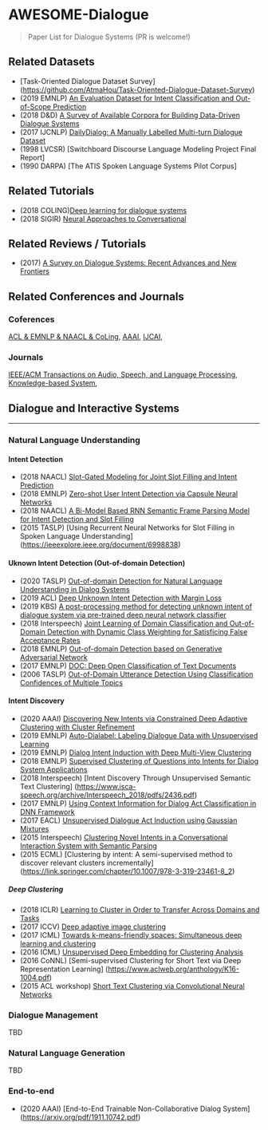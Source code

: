 # AWESOME-Dialogue
> Paper List for Dialogue Systems (PR is welcome!)

## Related Datasets
- [Task-Oriented Dialogue Dataset Survey] (https://github.com/AtmaHou/Task-Oriented-Dialogue-Dataset-Survey)
- (2019 EMNLP) [An Evaluation Dataset for Intent Classification and Out-of-Scope Prediction](https://www.aclweb.org/anthology/D19-1131.pdf)
- (2018 D&D) [A Survey of Available Corpora for Building Data-Driven Dialogue Systems](https://breakend.github.io/DialogDatasets/)
- (2017 IJCNLP) [DailyDialog: A Manually Labelled Multi-turn Dialogue Dataset](https://www.aclweb.org/anthology/I17-1099/)
- (1998 LVCSR) [Switchboard Discourse Language Modeling Project Final Report] 
- (1990 DARPA) [The ATIS Spoken Language Systems Pilot Corpus]

## Related Tutorials 
- (2018 COLING)[Deep learning for dialogue systems](https://www.csie.ntu.edu.tw/~yvchen/doc/DeepDialogue_Tutorial_ACL.pdf)
- (2018 SIGIR) [Neural Approaches to Conversational](https://www.microsoft.com/en-us/research/uploads/prod/2018/07/neural-approaches-to-conversational-AI.pdf)

## Related Reviews / Tutorials
- (2017) [A Survey on Dialogue Systems: Recent Advances and New Frontiers](https://arxiv.org/pdf/1711.01731.pdf)

## Related Conferences and Journals
### Coferences
[ACL & EMNLP & NAACL & CoLing](https://www.aclweb.org/anthology/), 
[AAAI](https://www.aaai.org/Library/AAAI/aaai-library.php), 
[IJCAI](https://www.ijcai.org/proceedings/2019/), 

### Journals
[IEEE/ACM Transactions on Audio, Speech, and Language Processing](),
[Knowledge-based System](), 

## Dialogue and Interactive Systems
---
### Natural Language Understanding
#### Intent Detection
- (2018 NAACL) [Slot-Gated Modeling for Joint Slot Filling and Intent Prediction](https://www.aclweb.org/anthology/N18-2118/)
- (2018 EMNLP) [Zero-shot User Intent Detection via Capsule Neural Networks](https://www.aclweb.org/anthology/D18-1348.pdf)
- (2018 NAACL) [A Bi-Model Based RNN Semantic Frame Parsing Model for Intent Detection and Slot Filling](https://www.aclweb.org/anthology/N18-2050.pdf)
- (2015 TASLP) [Using Recurrent Neural Networks for Slot Filling in Spoken Language Understanding] (https://ieeexplore.ieee.org/document/6998838)

#### Uknown Intent Detection (Out-of-domain Detection)
- (2020 TASLP) [Out-of-domain Detection for Natural Language Understanding in Dialog Systems](https://ieeexplore.ieee.org/document/9052492)
- (2019 ACL) [Deep Unknown Intent Detection with Margin Loss](https://www.aclweb.org/anthology/P19-1548/)
- (2019 KBS) [A post-processing method for detecting unknown intent of dialogue system via pre-trained deep neural network classifier](https://www.sciencedirect.com/science/article/abs/pii/S0950705119304034)
- (2018 Interspeech) [Joint Learning of Domain Classification and Out-of-Domain Detection with Dynamic Class Weighting for Satisficing False Acceptance Rates](https://arxiv.org/pdf/1807.00072.pdf)
- (2018 EMNLP) [Out-of-domain Detection based on Generative Adversarial Network](https://www.aclweb.org/anthology/D18-1077.pdf)
- (2017 EMNLP) [DOC: Deep Open Classification of Text Documents](https://www.aclweb.org/anthology/D17-1314.pdf)
- (2006 TASLP) [Out-of-Domain Utterance Detection Using Classification Confidences of Multiple Topics](https://ieeexplore.ieee.org/document/4032779)

#### Intent Discovery
- (2020 AAAI) [Discovering New Intents via Constrained Deep Adaptive Clustering with Cluster Refinement](https://arxiv.org/pdf/1911.08891.pdf)
- (2019 EMNLP) [Auto-Dialabel: Labeling Dialogue Data with Unsupervised Learning](https://www.aclweb.org/anthology/D18-1072/)
- (2019 EMNLP) [Dialog Intent Induction with Deep Multi-View Clustering](https://www.aclweb.org/anthology/D19-1413.pdf)
- (2018 EMNLP) [Supervised Clustering of Questions into Intents for Dialog System Applications](https://www.aclweb.org/anthology/D18-1254/)
- (2018 Interspeech) [Intent Discovery Through Unsupervised Semantic Text Clustering] (https://www.isca-speech.org/archive/Interspeech_2018/pdfs/2436.pdf)
- (2017 EMNLP) [Using Context Information for Dialog Act Classification in DNN Framework](https://www.aclweb.org/anthology/D17-1231.pdf)
- (2017 EACL) [Unsupervised Dialogue Act Induction using Gaussian Mixtures](https://www.aclweb.org/anthology/E17-2078.pdf)
- (2015 Interspeech) [Clustering Novel Intents in a Conversational Interaction System with Semantic Parsing](https://www.researchgate.net/publication/305719953_Clustering_Novel_Intents_in_a_Conversational_Interaction_System_with_Semantic_Parsing)
- (2015 ECML) [Clustering by intent: A semi-supervised method to discover relevant clusters incrementally] (https://link.springer.com/chapter/10.1007/978-3-319-23461-8_2)

##### Deep Clustering
- (2018 ICLR) [Learning to Cluster in Order to Transfer Across Domains and Tasks](https://arxiv.org/pdf/1711.10125.pdf)
- (2017 ICCV) [Deep adaptive image clustering](openaccess.thecvf.com/content_ICCV_2017/papers/Chang_Deep_Adaptive_Image_ICCV_2017_paper.pdf)
- (2017 ICML) [Towards k-means-friendly spaces: Simultaneous deep learning and clustering](https://dl.acm.org/doi/10.5555/3305890.3306080)
- (2016 ICML) [Unsupervised Deep Embedding for Clustering Analysis](https://arxiv.org/pdf/1511.06335.pdf)
- (2016 CoNNL) [Semi-supervised Clustering for Short Text via Deep Representation Learning] (https://www.aclweb.org/anthology/K16-1004.pdf)
- (2015 ACL workshop) [Short Text Clustering via Convolutional Neural Networks](https://www.aclweb.org/anthology/W15-1509.pdf)

### Dialogue Management
TBD

### Natural Language Generation
TBD

### End-to-end 
- (2020 AAAI) [End-to-End Trainable Non-Collaborative Dialog System] (https://arxiv.org/pdf/1911.10742.pdf)

